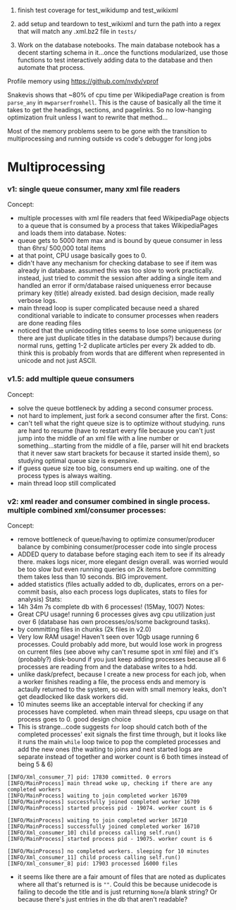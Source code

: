 1. finish test coverage for test_wikidump and test_wikixml

2. add setup and teardown to test_wikixml and turn the path into a regex that will match any .xml.bz2 file in `tests/`

3. Work on the database notebooks. The main database notebook has a decent starting schema in it...once the functions modularized, use those functions to test interactively adding data to the database and then automate that process.

Profile memory using https://github.com/nvdv/vprof

Snakevis shows that ~80% of cpu time per WikipediaPage creation is from `parse_any` in `mwparserfromhell`. This is the cause of basically all the time it takes to get the headings, sections, and pagelinks. So no low-hanging optimization fruit unless I want to rewrite that method...

Most of the memory problems seem to be gone with the transition to multiprocessing and running outside vs code's debugger for long jobs

# Multiprocessing
### v1: single queue consumer, many xml file readers
Concept:
- multiple processes with xml file readers that feed WikipediaPage objects to a queue that is consumed by a process that takes WikipediaPages and loads them into database.
Notes:
- queue gets to 5000 item max and is bound by queue consumer in less than 6hrs/ 500,000 total items
- at that point, CPU usage basically goes to 0.
- didn't have any mechanism for checking database to see if item was already in database. assumed this was too slow to work practically. instead, just tried to commit the session after adding a single item and handled an error if orm/database raised uniqueness error because primary key (title) already existed. bad design decision, made really verbose logs.
- main thread loop is super complicated because need a shared conditional variable to indicate to consumer processes when readers are done reading files
- noticed that the unidecoding titles seems to lose some uniqueness (or there are just duplicate titles in the database dumps?) because during normal runs, getting 1-2 duplicate articles per every 2k added to db. think this is probably from words that are different when represented in unicode and not just ASCII.

### v1.5: add multiple queue consumers
Concept:
- solve the queue bottleneck by adding a second consumer process.
- not hard to implement, just fork a second consumer after the first.
Cons:
- can't tell what the right queue size is to optimize without studying. runs are hard to resume (have to restart every file because you can't just jump into the middle of an xml file with a line number or something...starting from the middle of a file, parser will hit end brackets that it never saw start brackets for because it started inside them), so studying optimal queue size is expensive.
- if guess queue size too big, consumers end up waiting. one of the process types is always waiting.
- main thread loop still complicated

### v2: xml reader and consumer combined in single process. multiple combined xml/consumer processes:
Concept:
- remove bottleneck of queue/having to optimize consumer/producer balance by combining consumer/processer code into single process
- ADDED query to database before staging each item to see if its already there. makes logs nicer, more elegant design overall. was worried would be too slow but even running queries on 2k items before committing them takes less than 10 seconds. BIG improvement.
- added statistics (files actually added to db, duplicates, errors on a per-commit basis, also each process logs duplicates, stats to files for analysis)
Stats:
- 14h 34m 7s complete db with 6 processes! (15May, 1007)
Notes:
- Great CPU usage! running 6 processes gives avg cpu utilization just over 6 (database has own processes/os/some background tasks).
- by committing files in chunks (2k files in v2.0)
- Very low RAM usage! Haven't seen over 10gb usage running 6 processes. Could probably add more, but would lose work in progress on current files (see above why can't resume spot in xml file) and it's (probably?) disk-bound if you just keep adding processes because all 6 processes are reading from and the database writes to a hdd.
- unlike dask/prefect, because I create a new process for each job, when a worker finishes reading a file, the process ends and memory is actaully returned to the system, so even with small memory leaks, don't get deadlocked like dask workers did.
- 10 minutes seems like an acceptable interval for checking if any processes have completed. when main thread sleeps, cpu usage on that process goes to 0. good design choice
- This is strange...code suggests `for` loop should catch both of the completed processes' exit signals the first time through, but it looks like it runs the main
`while` loop twice to pop the completed processes and add the new ones (the waiting to joins and next started logs are separate instead of together and worker count is 6 both times instead of being 5 & 6) 
```shell
[INFO/Xml_consumer_7] pid: 17830 committed. 0 errors
[INFO/MainProcess] main thread woke up, checking if there are any completed workers
[INFO/MainProcess] waiting to join completed worker 16709
[INFO/MainProcess] successfully joined completed worker 16709
[INFO/MainProcess] started process pid - 19074. worker count is 6

[INFO/MainProcess] waiting to join completed worker 16710
[INFO/MainProcess] successfully joined completed worker 16710
[INFO/Xml_consumer_10] child process calling self.run()
[INFO/MainProcess] started process pid - 19075. worker count is 6

[INFO/MainProcess] no completed workers. sleeping for 10 minutes
[INFO/Xml_consumer_11] child process calling self.run()
[INFO/Xml_consumer_8] pid: 17903 processed 16000 files
```
- it seems like there are a fair amount of files that are noted as duplicates where all that's returned is is `""`. Could this be because unidecode is failing to decode the title and is just returning `None`/a blank string? Or because there's just entries in the db that aren't readable?
